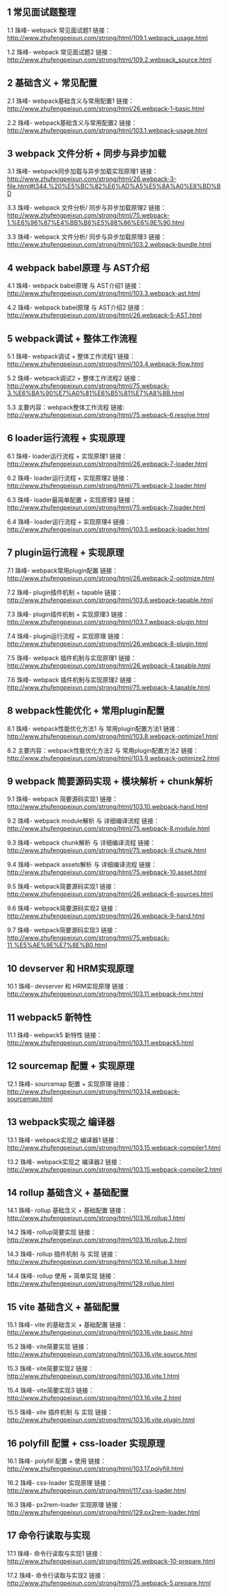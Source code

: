 
## 1 常见面试题整理

1.1 珠峰- webpack 常见面试题1
链接：http://www.zhufengpeixun.com/strong/html/109.1.webpack_usage.html

1.2 珠峰- webpack 常见面试题2
链接：http://www.zhufengpeixun.com/strong/html/109.2.webpack_source.html



## 2 基础含义 + 常见配置

2.1 珠峰- webpack基础含义与常用配置1
链接：http://www.zhufengpeixun.com/strong/html/26.webpack-1-basic.html

2.2 珠峰- webpack基础含义与常用配置2
链接：http://www.zhufengpeixun.com/strong/html/103.1.webpack-usage.html



## 3 webpack 文件分析 + 同步与异步加载

3.1 珠峰- webpack同步加载与异步加载实现原理1
链接：http://www.zhufengpeixun.com/strong/html/26.webpack-3-file.html#t344.%20%E5%BC%82%E6%AD%A5%E5%8A%A0%E8%BD%BD

3.3 珠峰- webpack 文件分析/ 同步与异步加载原理2
链接：http://www.zhufengpeixun.com/strong/html/75.webpack-1.%E6%96%87%E4%BB%B6%E5%88%86%E6%9E%90.html

3.3 珠峰- webpack 文件分析/ 同步与异步加载原理3
链接：http://www.zhufengpeixun.com/strong/html/103.2.webpack-bundle.html



## 4 webpack babel原理 与 AST介绍

4.1 珠峰- webpack babel原理 与 AST介绍1
链接：http://www.zhufengpeixun.com/strong/html/103.3.webpack-ast.html

4.2 珠峰- webpack babel原理 与 AST介绍2
链接：http://www.zhufengpeixun.com/strong/html/26.webpack-5-AST.html





## 5 webpack调试 + 整体工作流程

5.1 珠峰- webpack调试 + 整体工作流程1
链接：http://www.zhufengpeixun.com/strong/html/103.4.webpack-flow.html

5.2 珠峰- webpack调试2 + 整体工作流程2
链接：http://www.zhufengpeixun.com/strong/html/75.webpack-3.%E6%BA%90%E7%A0%81%E6%B5%81%E7%A8%8B.html

5.3 主要内容：webpack整体工作流程
链接: http://www.zhufengpeixun.com/strong/html/75.webpack-6.resolve.html



## 6 loader运行流程 + 实现原理

6.1 珠峰- loader运行流程 + 实现原理1
链接：http://www.zhufengpeixun.com/strong/html/26.webpack-7-loader.html

6.2 珠峰- loader运行流程 + 实现原理2
链接：http://www.zhufengpeixun.com/strong/html/75.webpack-2.loader.html

6.3 珠峰- loader最简单配置 + 实现原理3
链接：http://www.zhufengpeixun.com/strong/html/75.webpack-7.loader.html

6.4 珠峰- loader运行流程 + 实现原理4
链接：http://www.zhufengpeixun.com/strong/html/103.5.webpack-loader.html



## 7 plugin运行流程 + 实现原理

7.1 珠峰- webpack常用plugin配置
链接：http://www.zhufengpeixun.com/strong/html/26.webpack-2-optimize.html

7.2 珠峰- plugin插件机制 + tapable
链接：http://www.zhufengpeixun.com/strong/html/103.6.webpack-tapable.html

7.3 珠峰- plugin插件机制 + 实现原理3
链接：http://www.zhufengpeixun.com/strong/html/103.7.webpack-plugin.html

7.4 珠峰- plugin运行流程 + 实现原理
链接：http://www.zhufengpeixun.com/strong/html/26.webpack-8-plugin.html

7.5 珠峰- webpack 插件机制与实现原理1
链接：http://www.zhufengpeixun.com/strong/html/26.webpack-4.tapable.html

7.6 珠峰- webpack 插件机制与实现原理2
链接：http://www.zhufengpeixun.com/strong/html/75.webpack-4.tapable.html



## 8 webpack性能优化 + 常用plugin配置

8.1 珠峰- webpack性能优化方法1 与 常用plugin配置方法1
链接：http://www.zhufengpeixun.com/strong/html/103.8.webpack-optimize1.html

8.2 主要内容：webpack性能优化方法2 与 常用plugin配置方法2
链接：http://www.zhufengpeixun.com/strong/html/103.9.webpack-optimize2.html



## 9 webpack 简要源码实现 + 模块解析 + chunk解析

9.1 珠峰- webpack 简要源码实现1
链接：http://www.zhufengpeixun.com/strong/html/103.10.webpack-hand.html

9.2 珠峰- webpack module解析 与 详细编译流程
链接：http://www.zhufengpeixun.com/strong/html/75.webpack-8.module.html

9.3 珠峰- webpack chunk解析 与 详细编译流程
链接：http://www.zhufengpeixun.com/strong/html/75.webpack-9.chunk.html

9.4 珠峰- webpack assets解析 与 详细编译流程
链接：http://www.zhufengpeixun.com/strong/html/75.webpack-10.asset.html

9.5 珠峰- webpack简要源码实现1
链接：http://www.zhufengpeixun.com/strong/html/26.webpack-6-sources.html

9.6 珠峰- webpack简要源码实现2
链接：http://www.zhufengpeixun.com/strong/html/26.webpack-9-hand.html

9.7 珠峰- webpack简要源码实现3
链接：http://www.zhufengpeixun.com/strong/html/75.webpack-11.%E5%AE%9E%E7%8E%B0.html



## 10 devserver 和 HRM实现原理

10.1 珠峰- devserver 和 HRM实现原理
链接：http://www.zhufengpeixun.com/strong/html/103.11.webpack-hmr.html



## 11 webpack5 新特性

11.1 珠峰- webpack5 新特性
链接：http://www.zhufengpeixun.com/strong/html/103.11.webpack5.html



## 12 sourcemap 配置 + 实现原理

12.1 珠峰- sourcemap 配置 + 实现原理
链接：http://www.zhufengpeixun.com/strong/html/103.14.webpack-sourcemap.html  



## 13 webpack实现之 编译器

13.1 珠峰- webpack实现之 编译器1
链接：http://www.zhufengpeixun.com/strong/html/103.15.webpack-compiler1.html

13.2 珠峰- webpack实现之 编译器2
链接：http://www.zhufengpeixun.com/strong/html/103.15.webpack-compiler2.html



## 14 rollup 基础含义 + 基础配置

14.1 珠峰- rollup 基础含义 + 基础配置
链接：http://www.zhufengpeixun.com/strong/html/103.16.rollup.1.html

14.2 珠峰- rollup简要实现
链接：http://www.zhufengpeixun.com/strong/html/103.16.rollup.2.html

14.3 珠峰- rollup 插件机制 与 实现
链接：http://www.zhufengpeixun.com/strong/html/103.16.rollup.3.html

14.4 珠峰- rollup 使用 + 简单实现
链接：http://www.zhufengpeixun.com/strong/html/128.rollup.html



## 15 vite 基础含义 + 基础配置

15.1 珠峰- vite 的基础含义 + 基础配置
链接：http://www.zhufengpeixun.com/strong/html/103.16.vite.basic.html

15.2 珠峰- vite简要实现
链接：http://www.zhufengpeixun.com/strong/html/103.16.vite.source.html

15.3 珠峰- vite简要实现2
链接：http://www.zhufengpeixun.com/strong/html/103.16.vite.1.html

15.4 珠峰- vite简要实现3
链接：http://www.zhufengpeixun.com/strong/html/103.16.vite.2.html

15.5 珠峰- vite 插件机制 与 实现
链接：http://www.zhufengpeixun.com/strong/html/103.16.vite.plugin.html



## 16 polyfill 配置 + css-loader 实现原理

16.1 珠峰- polyfill 配置 + 使用
链接：http://www.zhufengpeixun.com/strong/html/103.17.polyfill.html

16.2 珠峰- css-loader 实现原理
链接：http://www.zhufengpeixun.com/strong/html/117.css-loader.html

16.3 珠峰- px2rem-loader 实现原理
链接：http://www.zhufengpeixun.com/strong/html/129.px2rem-loader.html



## 17 命令行读取与实现

17.1 珠峰- 命令行读取与实现1
链接：http://www.zhufengpeixun.com/strong/html/26.webpack-10-prepare.html

17.2 珠峰- 命令行读取与实现2
链接：http://www.zhufengpeixun.com/strong/html/75.webpack-5.prepare.html

